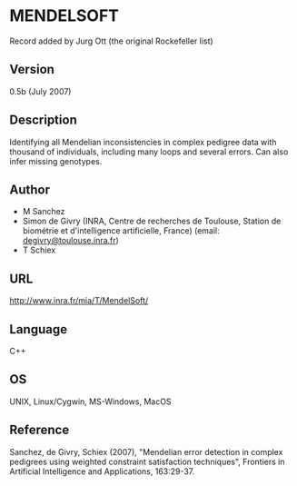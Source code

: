 # MENDELSOFT
Record added by Jurg Ott (the original Rockefeller list)

## Version
0.5b (July 2007)

## Description
Identifying all Mendelian inconsistencies in complex pedigree data with thousand of individuals, including many loops and several errors. Can also infer missing genotypes.

## Author
* M Sanchez
* Simon de Givry (INRA, Centre de recherches de Toulouse, Station de biométrie et d'intelligence artificielle, France) (email: degivry@toulouse.inra.fr)
* T Schiex

## URL
http://www.inra.fr/mia/T/MendelSoft/

## Language
C++

## OS
UNIX, Linux/Cygwin, MS-Windows, MacOS

## Reference
Sanchez, de Givry, Schiex (2007), "Mendelian error detection in complex pedigrees using weighted constraint satisfaction techniques", Frontiers in Artificial Intelligence and Applications, 163:29-37.